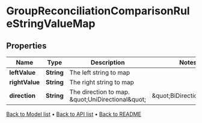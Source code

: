 

# GroupReconciliationComparisonRuleStringValueMap


## Properties

| Name | Type | Description | Notes |
|------------ | ------------- | ------------- | -------------|
|**leftValue** | **String** | The left string to map |  |
|**rightValue** | **String** | The right string to map |  |
|**direction** | **String** | The direction to map. \&quot;UniDirectional\&quot; | \&quot;BiDirectional\&quot; |  |



[Back to Model list](../README.md#documentation-for-models) &#8226; [Back to API list](../README.md#documentation-for-api-endpoints) &#8226; [Back to README](../README.md)



